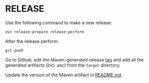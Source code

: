 # RELEASE

Use the following command to make a new release:

```
mvn release:prepare release:perform
```

After the release perform:

```
git push
```

Go to Github, edit the Maven-generated release [tag](https://github.com/waikato-datamining/simple-directory-chooser/tags) 
and add all the generated artifacts (incl .asc) from the `target` directory.

Update the version of the Maven artifact in [README.md](README.md#maven).
